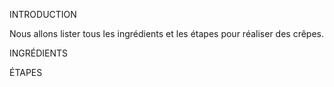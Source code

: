 INTRODUCTION

Nous allons lister tous les ingrédients et les étapes pour réaliser des crêpes.





INGRÉDIENTS








ÉTAPES